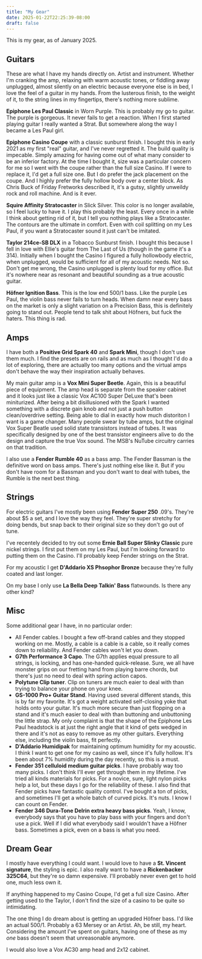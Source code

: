 ```yaml
---
title: "My Gear"
date: 2025-01-22T22:25:39-08:00
draft: false
---
```


This is my gear, as of January 2025.

## Guitars

These are what I have my hands directly on. Artist and instrument. Whether I'm
cranking the amp, relaxing with warm acoustic tones, or fiddling away unplugged,
almost silently on an electric because everyone else is in bed, I love the feel
of a guitar in my hands. From the lusterous finish, to the weight of it, to the
string lines in my fingertips, there's nothing more sublime.

**Epiphone Les Paul Classic** in Worn Purple. This is probably my go to guitar.
The purple is gorgeous. It never fails to get a reaction. When I first started
playing guitar I really wanted a Strat. But somewhere along the way I became a
Les Paul girl.

**Epiphone Casino Coupe** with a classic sunburst finish. I bought this in early
2021 as my first "real" guitar, and I've never regretted it. The build quality
is impecable. Simply amazing for having come out of what many consider to be
an inferior factory. At the time I bought it, size was a particular concern for
me so I went with the coupe rather than the full size Casino. If I were to
replace it, I'd get a full size one. But I do prefer the jack placement on the
coupe. And I highly prefer the fully hollow body over a center block. As Chris
Buck of Friday Fretworks described it, it's a gutsy, slightly unweildy rock and
roll machine. And is it ever.

**Squire Affinity Stratocaster** in Slick Silver. This color is no longer
available, so I feel lucky to have it. I play this probably the least. Every
once in a while I think about getting rid of it, but I tell you nothing plays
like a Stratocaster. The contours are the ultimate in comfort. Even with coil
splitting on my Les Paul, if you want a Stratocaster sound it just can't be
imitated.

**Taylor 214ce-SB DLX** in a Tobacco Sunburst finish. I bought this because
I fell in love with Ellie's guitar from The Last of Us (though in the game it's
a 314). Initially when I bought the Casino I figured a fully hollowbody
electric, when unplugged, would be sufficient for all of my acoustic needs. Not
so. Don't get me wrong, the Casino unplugged is plenty loud for my office. But
it's nowhere near as resonant and beautiful sounding as a true acoustic guitar.

**Höfner Ignition Bass**. This is the low end 500/1 bass. Like the purple
Les Paul, the violin bass never fails to turn heads. When damn near every bass
on the market is only a slight variation on a Precision Bass, this is definitely
going to stand out. People tend to talk shit about Höfners, but fuck the haters.
This thing is rad.

## Amps

I have both a **Positive Grid Spark 40** and **Spark Mini**, though I don't use
them much. I find the presets are on rails and as much as I thought I'd do a lot
of exploring, there are actually too many options and the virtual amps don't
behave the way their inspiration actually behaves.

My main guitar amp is a **Vox Mini Super Beetle**. Again, this is a beautiful
piece of equipment. The amp head is separate from the speaker cabinet and it
looks just like a classic Vox AC100 Super DeLuxe that's been miniturized. After
being a bit disillusioned with the Spark I wanted something with a discrete gain
knob and not just a push button clean/overdrive setting. Being able to dial in
exactly how much distoriton I want is a game changer. Many people swear by tube
amps, but the original Vox Super Beatle used solid state transistors instead of
tubes. It was specifically designed by one of the best transistor engineers
alive to do the design and capture the true Vox sound. The MSB's NuTube
circuitry carries on that tradition.

I also use a **Fender Rumble 40** as a bass amp. The Fender Bassman is the
definitive word on bass amps. There's just nothing else like it. But if you
don't have room for a Bassman and you don't want to deal with tubes, the Rumble
is the next best thing.

## Strings

For electric guitars I've mostly been using **Fender Super 250** .09's. They're
about $5 a set, and I love the way they feel. They're super stretchy for doing
bends, but snap back to their original size so they don't go out of tune.

I've recentely decided to try out some **Ernie Ball Super Slinky Classic** pure
nickel strings. I first put them on my Les Paul, but I'm looking forward to
putting them on the Casino. I'll probably keep Fender strings on the Strat.

For my acoustic I get **D'Addario XS Phsophor Bronze** because they're fully
coated and last longer.

On my base I only use **La Bella Deep Talkin' Bass** flatwounds. Is there any
other kind?

## Misc

Some additional gear I have, in no particular order:

* All Fender cables. I bought a few off-brand cables and they stopped working
  on me. Mostly, a cable is a cable is a cable, so it really comes down to
  reliability. And Fender cables won't let you down.
* **G7th Performance 3 Capo**. The G7th applies equal pressure to all strings,
  is locking, and has one-handed quick-release. Sure, we all have monster grips
  on our fretting hand from playing barre chords, but there's just no need to
  deal with spring action capos.
* **Polytune Clip tuner**. Clip on tuners are much eaier to deal with than
  trying to balance your phone on your knee.
* **GS-1000 Pro+ Guitar Stand**. Having used several different stands, this is
  by far my favorite. It's got a weight activated self-closing yoke that holds
  onto your guitar. It's much more secure than just flopping on a stand and
  it's much easier to deal with than buttoning and unbuttoning the little strap.
  My only complaint is that the shape of the Epiphone Les Paul headstock is at
  just the right angle that it kind of gets wedged in there and it's not as
  easy to remove as my other guitars. Everything else, including the
  violin bass, fit perfectly.
* **D'Addario Humidipak** for maintaining optimum humidity for my acoustic. I
  think I want to get one for my casino as well, since it's fully hollow. It's
  been about 7% humidity during the day recently, so this is a must.
* **Fender 351 celluloid medium guitar picks**. I have probably way too many
  picks. I don't think I'll ever get through them in my lifetime. I've tried
  all kinds materials for picks. For a novice, sure, light nylon picks help a
  lot, but these days I go for the reliability of these. I also find that
  Fender picks have fantastic quality control. I've bought a ton of picks, and
  sometimes I'll get a whole batch of curved picks. It's nuts. I know I can
  count on Fender.
* **Fender 346 Dura-Tone Delrin extra heavy bass picks**. Yeah, I know,
  everybody says that you have to play bass with your fingers and don't use a
  pick. Well if I did what everybody said I wouldn't have a Höfner bass.
  Sometimes a pick, even on a bass is what you need.

## Dream Gear

I mostly have everything I could want. I would love to have a **St. Vincent
signature**, the styling is epic. I also really want to have a **Rickenbacker
325C64**, but they're so damn expensive. I'll probably never even get to hold one,
much less own it.

If anything happened to my Casino Coupe, I'd get a full size Casino. After
getting used to the Taylor, I don't find the size of a casino to be quite so
intimidating.

The one thing I do dream about is getting an upgraded Höfner bass. I'd like an
actual 500/1. Probably a 63 Mersey or an Artist. Ah, be still, my heart.
Considering the amount I've spent on guitars, having one of these as my *one*
bass doesn't seem that unreasonable anymore.

I would also love a Vox AC30 amp head and 2x12 cabinet.
